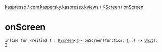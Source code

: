 [kaspresso](../../index.md) / [com.kaspersky.kaspresso.kviews](../index.md) / [KScreen](index.md) / [onScreen](./on-screen.md)

# onScreen

`inline fun <reified T : `[`KScreen`](index.md)`<`[`T`](on-screen.md#T)`>> onScreen(function: `[`T`](on-screen.md#T)`.() -> `[`Unit`](https://kotlinlang.org/api/latest/jvm/stdlib/kotlin/-unit/index.html)`): `[`T`](on-screen.md#T)